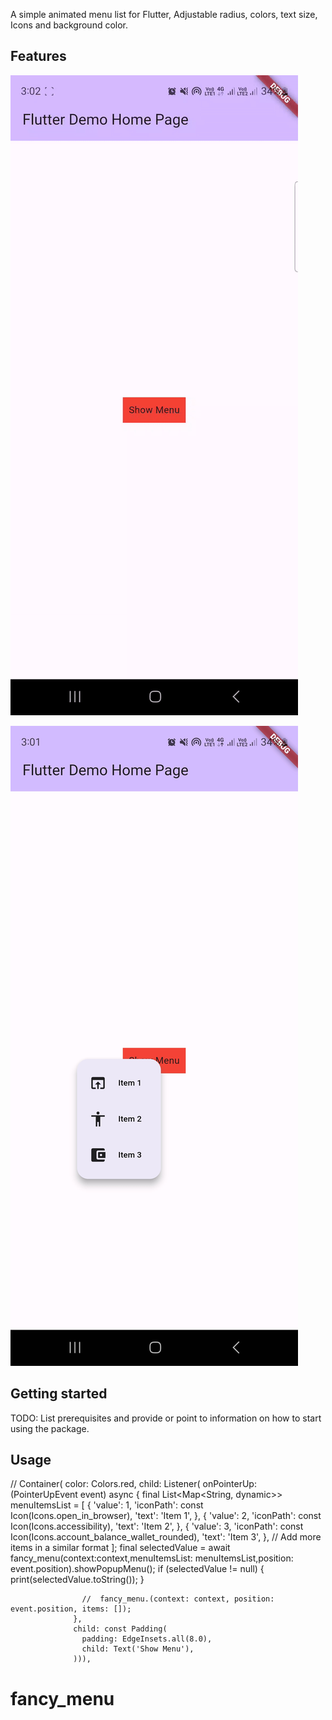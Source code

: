 

A simple animated  menu list for Flutter, Adjustable radius, colors, text size, Icons and background color.

## Features

![a.gif](doc%2Fa.gif)

![b.jpg](doc%2Fb.jpg)


## Getting started

TODO: List prerequisites and provide or point to information on how to
start using the package.

## Usage
// 
Container(
              color: Colors.red,
              child: Listener(
                  onPointerUp: (PointerUpEvent event) async {
                    final List<Map<String, dynamic>> menuItemsList = [
                      {
                        'value': 1,
                        'iconPath': const Icon(Icons.open_in_browser),
                        'text': 'Item 1',
                      },
                      {
                        'value': 2,
                        'iconPath': const Icon(Icons.accessibility),
                        'text': 'Item 2',
                      },
                      {
                        'value': 3,
                        'iconPath': const Icon(Icons.account_balance_wallet_rounded),
                        'text': 'Item 3',
                      },
                      // Add more items in a similar format
                    ];
                    final selectedValue = await fancy_menu(context:context,menuItemsList:  menuItemsList,position: event.position).showPopupMenu();
                    if (selectedValue != null) {
                      print(selectedValue.toString());
                    }

                    //  fancy_menu.(context: context, position: event.position, items: []);
                  },
                  child: const Padding(
                    padding: EdgeInsets.all(8.0),
                    child: Text('Show Menu'),
                  ))),

# fancy_menu
